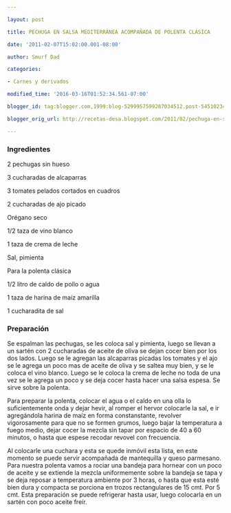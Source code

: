```yaml
---

layout: post

title: PECHUGA EN SALSA MEDITERRÁNEA ACOMPAÑADA DE POLENTA CLÁSICA

date: '2011-02-07T15:02:00.001-08:00'

author: Smurf Dad

categories:

- Carnes y derivados

modified_time: '2016-03-16T01:52:34.561-07:00'

blogger_id: tag:blogger.com,1999:blog-5299957599287034512.post-5451023429490426364

blogger_orig_url: http://recetas-desa.blogspot.com/2011/02/pechuga-en-salsa-mediterranea.html

---
```


<h3>Ingredientes</h3>

2 pechugas sin hueso

3 cucharadas de alcaparras

3 tomates pelados cortados en cuadros

2 cucharadas de ajo picado

Orégano seco

1/2 taza de vino blanco

1 taza de crema de leche

Sal, pimienta

Para la polenta clásica

1/2 litro de caldo de pollo o agua

1 taza de harina de maíz amarilla

1 cucharadita de sal

<h3>Preparación</h3>

Se espalman las pechugas, se les coloca sal y pimienta, luego se llevan a un sartén con 2 cucharadas de aceite de oliva se dejan cocer bien por los dos lados. Luego se le agregan las alcaparras picadas los tomates y el ajo se le agrega un poco mas de aceite de oliva y se saltea muy bien, y se le coloca el vino blanco. Luego se le coloca la crema de leche no toda de una vez se le agrega un poco y se deja cocer hasta hacer una salsa espesa. Se sirve sobre la polenta.

Para preparar la polenta, colocar el agua o el caldo en una olla lo suficientemente onda y dejar hevir, al romper el hervor colocarle la sal, e ir agregándola harina de maíz en forma constanstante, revolver vigorosamente para que no se formen grumos, luego bajar la temperatura a fuego medio, dejar cocer la mezcla sin tapar por espacio de 40 a 60 minutos, o hasta que espese recodar revovel con frecuencia.

Al colocarle una cuchara y esta se quede inmóvil esta lista, en este momento se puede servir acompañada de mantequilla y queso parmesano. Para nuestra polenta vamos a rociar una bandeja para hornear con un poco de aceite y se extiende la mezcla uniformemente sobre la bandeja se tapa y se deja reposar a temperatura ambiente por 3 horas, o hasta que esta esté bien dura y compacta se porciona en trozos rectangulares de 15 cmt. Por 5 cmt. Esta preparación se puede refrigerar hasta usar, luego colocarla en un sartén con poco aceite freír.